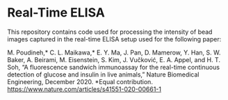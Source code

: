 # Real-Time ELISA
This repository contains code used for processing the intensity of bead images captured in the real-time ELISA setup used for the following paper:

M. Poudineh,* C. L. Maikawa,* E. Y. Ma, J. Pan, D. Mamerow, Y. Han, S. W. Baker, A. Beirami, M. Eisenstein, S. Kim, J. Vučković, E. A. Appel, and H. T. Soh, “A fluorescence sandwich immunoassay for the real-time continuous detection of glucose and insulin in live animals,” Nature Biomedical Engineering, December 2020. *Equal contribution. 
https://www.nature.com/articles/s41551-020-00661-1


